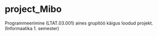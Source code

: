 # project_Mibo
Programmeerimine (LTAT.03.001) aines grupitöö käigus loodud projekt. (Informaatika 1. semester)
